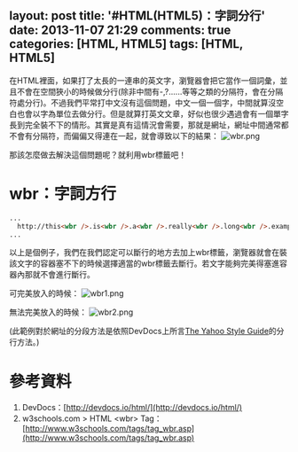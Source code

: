 layout: post
title: '#HTML(HTML5)：字詞分行'
date: 2013-11-07 21:29
comments: true
categories: [HTML, HTML5]
tags: [HTML, HTML5]
---
在HTML裡面，如果打了太長的一連串的英文字，瀏覽器會把它當作一個詞彙，並且不會在空間狹小的時候做分行(除非中間有-,?......等等之類的分隔符，會在分隔符處分行)。不過我們平常打中文沒有這個問題，中文一個一個字，中間就算沒空白也會以字為單位去做分行。但是就算打英文文章，好似也很少遇過會有一個單字長到完全裝不下的情形。其實是真有這情況會需要，那就是網址，網址中間通常都不會有分隔符，而偏偏又得連在一起，就會導致以下的結果：
![wbr.png](/image/Q4lMh3n3RjW9KIscrUj6_wbr.png)

那該怎麼做去解決這個問題呢？就利用wbr標籤吧！

# wbr：字詞方行
```html wbr.html
...
  http://this<wbr />.is<wbr />.a<wbr />.really<wbr />.long<wbr />.example<wbr />.com/With<wbr />/deeper<wbr />/level<wbr />/pages
...
```
以上是個例子，我們在我們認定可以斷行的地方去加上wbr標籤，瀏覽器就會在裝該文字的容器塞不下的時候選擇適當的wbr標籤去斷行。若文字能夠完美得塞進容器內那就不會進行斷行。

可完美放入的時候：
![wbr1.png](/image/WoMQeK0HQzGXKDkt9f1T_wbr1.png)

無法完美放入的時候：
![wbr2.png](/image/How9ZxzRRIuIgUxdehRL_wbr2.png)

(此範例對於網址的分段方法是依照DevDocs上所言[The Yahoo Style Guide](http://styleguide.yahoo.com/)的分行方法。)

# 參考資料
1. DevDocs：[http://devdocs.io/html/](http://devdocs.io/html/)
2. w3schools.com &gt; HTML &lt;wbr&gt; Tag：[http://www.w3schools.com/tags/tag_wbr.asp](http://www.w3schools.com/tags/tag_wbr.asp)


